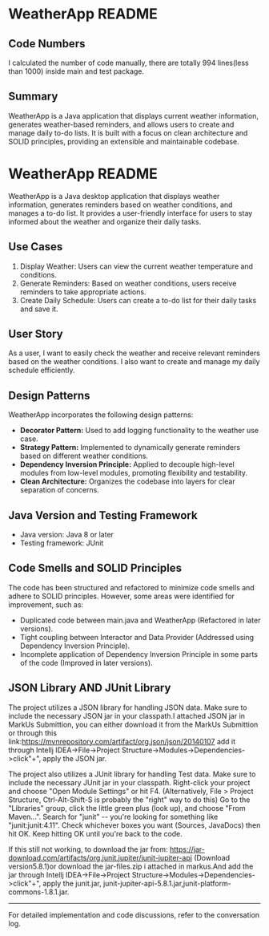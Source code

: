 # WeatherApp README

## Code Numbers
I calculated the number of code manually, there are totally 994 lines(less than 1000) inside main and test package.


## Summary
WeatherApp is a Java application that displays current weather information,
generates weather-based reminders, and allows users to create and manage daily to-do lists.
It is built with a focus on clean architecture and SOLID principles, providing an extensible and maintainable codebase.

# WeatherApp README

WeatherApp is a Java desktop application that displays weather information, generates reminders based on
weather conditions, and manages a to-do list. It provides a user-friendly interface for users to stay informed
about the weather and organize their daily tasks.

## Use Cases

1. Display Weather: Users can view the current weather temperature and conditions.
2. Generate Reminders: Based on weather conditions, users receive reminders to take appropriate actions.
3. Create Daily Schedule: Users can create a to-do list for their daily tasks and save it.

## User Story

As a user, I want to easily check the weather and receive relevant reminders based on the weather conditions.
I also want to create and manage my daily schedule efficiently.

## Design Patterns

WeatherApp incorporates the following design patterns:

- **Decorator Pattern:** Used to add logging functionality to the weather use case.
- **Strategy Pattern:** Implemented to dynamically generate reminders based on different weather conditions.
- **Dependency Inversion Principle:** Applied to decouple high-level modules from low-level modules,
promoting flexibility and testability.
- **Clean Architecture:** Organizes the codebase into layers for clear separation of concerns.

## Java Version and Testing Framework

- Java version: Java 8 or later
- Testing framework: JUnit

## Code Smells and SOLID Principles

The code has been structured and refactored to minimize code smells and adhere to SOLID principles.
However, some areas were identified for improvement, such as:
- Duplicated code between main.java and WeatherApp (Refactored in later versions).
- Tight coupling between Interactor and Data Provider (Addressed using Dependency Inversion Principle).
- Incomplete application of Dependency Inversion Principle in some parts of the code (Improved in later versions).

## JSON Library AND JUnit Library

The project utilizes a JSON library for handling JSON data. Make sure to include the necessary
JSON jar in your classpath.I attached JSON jar in MarkUs Submittion, you can either download it from the MarkUs Submittion or through this link:https://mvnrepository.com/artifact/org.json/json/20140107
add it through Intellj IDEA->File->Project Structure->Modules->Dependencies->click"+", apply the JSON jar.

The project also utilizes a JUnit library for handling Test data. Make sure to include the necessary
JUnit jar in your classpath.
Right-click your project and choose "Open Module Settings" or hit F4. 
(Alternatively, File > Project Structure, Ctrl-Alt-Shift-S is probably the "right" way to do this)
Go to the "Libraries" group, click the little green plus (look up), and choose "From Maven...".
Search for "junit" -- you're looking for something like "junit:junit:4.11".
Check whichever boxes you want (Sources, JavaDocs) then hit OK.
Keep hitting OK until you're back to the code.

If this still not working, to download the jar from: https://jar-download.com/artifacts/org.junit.jupiter/junit-jupiter-api
(Download version5.8.1)or download the jar-files.zip i attached in markus.And add the jar through Intellj IDEA->File->Project Structure->Modules->Dependencies->click"+", 
apply the junit.jar, junit-jupiter-api-5.8.1.jar,junit-platform-commons-1.8.1.jar.


---
For detailed implementation and code discussions, refer to the conversation log.

